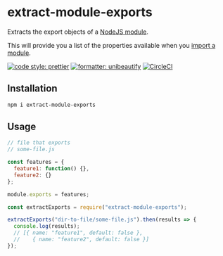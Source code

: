 # extract-module-exports

Extracts the export objects of a [NodeJS module][module].

This will provide you a list of the properties available when you [import a module][require].

[![code style: prettier](https://img.shields.io/badge/code_style-prettier-ff69b4.svg?style=flat-square)](https://github.com/prettier/prettier)
[![formatter: unibeautify](https://img.shields.io/badge/formatter-unibeautify-388ede.svg?style=flat-square)](https://unibeautify.com)
[![CircleCI](https://circleci.com/gh/jonyeezs/extract-module-exports/tree/master.svg?style=shield)](https://circleci.com/gh/jonyeezs/extract-module-exports/tree/master)

## Installation

```sh
npm i extract-module-exports
```

## Usage

```js
// file that exports
// some-file.js

const features = {
  feature1: function() {},
  feature2: {}
};

module.exports = features;
```

```js
const extractExports = require("extract-module-exports");

extractExports("dir-to-file/some-file.js").then(results => {
  console.log(results);
  // [{ name: "feature1", default: false },
  // 	{ name: "feature2", default: false }]
});
```

[module]: https://nodejs.org/api/modules.html#modules_the_module_object
[require]: https://nodejs.org/api/modules.html#modules_require_id
